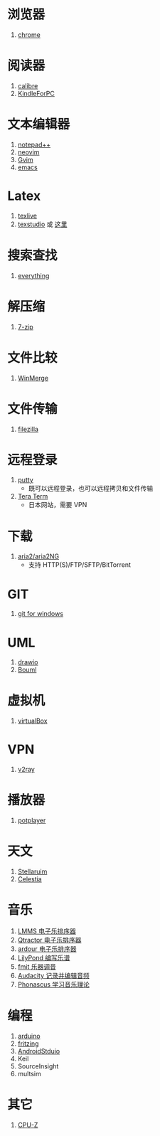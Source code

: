 # 浏览器

1. [chrome](https://www.google.cn/chrome/)

# 阅读器

1. [calibre](https://calibre-ebook.com/)
2. [KindleForPC](https://www.amazon.cn/gp/digital/fiona/kcp-landing-page?ie=UTF8&ref_=sa_menu_kindle_fanxin_2)

# 文本编辑器

1. [notepad++](http://www.notepad-plus-plus.org/)
2. [neovim](https://github.com/neovim/neovim/releases)
3. [Gvim](https://github.com/vim/vim-win32-installer/releases)
4. [emacs](http://www.gnu.org/software/emacs/)

# Latex

1. [texlive](http://tug.org/texlive/acquire-netinstall.html)
2. [texstudio](https://www.texstudio.org/) 或 [这里](https://github.com/texstudio-org/texstudio/releases)

# 搜索查找

1. [everything](https://www.voidtools.com/zh-cn/)

# 解压缩

1. [7-zip](https://www.7-zip.org/)

# 文件比较

1. [WinMerge](https://winmerge.org/downloads/)

# 文件传输

1. [filezilla](https://filezilla-project.org/)

# 远程登录

1. [putty](https://www.chiark.greenend.org.uk/~sgtatham/putty/)
    - 既可以远程登录，也可以远程拷贝和文件传输
2. [Tera Term](https://ttssh2.osdn.jp/index.html.en)
    - 日本网站，需要 VPN

# 下载

1. [aria2/aria2NG](https://github.com/aria2/aria2/releases)
    - 支持 HTTP(S)/FTP/SFTP/BitTorrent

# GIT

1. [git for windows](https://gitforwindows.org/)

# UML

1. [drawio](https://github.com/jgraph/drawio-desktop/releases)
2. [Bouml](https://www.bouml.fr/)

# 虚拟机

1. [virtualBox](https://www.virtualbox.org/wiki/Downloads)

# VPN

1. [v2ray](https://github.com/v2fly/v2ray-core/releases)

# 播放器

1. [potplayer](https://daumpotplayer.com/download/)

# 天文

1. [Stellaruim](https://stellarium.org/)
2. [Celestia](https://github.com/CelestiaProject/Celestia/releases)

# 音乐

1. [LMMS 电子乐排序器](https://github.com/LMMS/lmms/releases)
2. [Qtractor 电子乐排序器](https://qtractor.org/qtractor-index.html)
3. [ardour 电子乐排序器](http://ardour.org/)
4. [LilyPond 编写乐谱](https://lilypond.org/)
5. [fmit 乐器调音](https://github.com/gillesdegottex/fmit/releases)
6. [Audacity 记录并编辑音频](https://www.audacityteam.org/)
7. [Phonascus 学习音乐理论](http://www.lenmus.org/en/phonascus/downloads)

# 编程

1. [arduino](https://www.arduino.cc/en/Main/Software)
2. [fritzing](https://github.com/fritzing/fritzing-app/releases)
3. [AndroidStduio](https://developer.android.com/studio)
4. Keil
5. SourceInsight
7. multsim

# 其它

1. [CPU-Z](https://www.cpuid.com/softwares/cpu-z.html)
